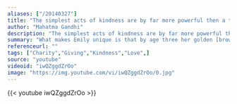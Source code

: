 ```yaml
---
aliases: ["/20140327"]
title: "The simplest acts of kindness are by far more powerful then a thousand heads bowing in prayer."
author: "Mahatma Gandhi"
description: "The simplest acts of kindness are by far more powerful then a thousand heads bowing in prayer. - Mahatma Gandhi quotes from GetInspired365.com"
summary: "What makes Emily unique is that by age three her golden [brown] locks were long enough to be made into a wig for a child with cancer. As Emily states in the video, 'just cut some off and give it to a kid'. What an incredible lesson to learn from a 3 year old, when we have lots of something - don't hold onto it, give it away to someone else who needs it more."
referenceurl: ""
tags: ["Charity","Giving","Kindness","Love",]
source: "youtube"
videoid: "iwQZggdZrOo"
image: "https://img.youtube.com/vi/iwQZggdZrOo/0.jpg"
---
```


{{< youtube iwQZggdZrOo >}}
